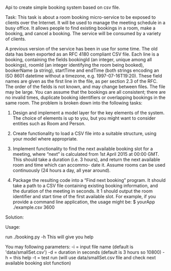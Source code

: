Api to create simple booking system based on csv file.

Task:
This task is about a room booking micro-service to be exposed to clients over the Internet. It will be used to manage the meeting schedule in a busy office. It allows people to find existing bookings in a room, make a booking, and cancel a booking. The service will be consumed by a variety of clients.

A previous version of the service has been in use for some time. The old data has been exported as an RFC 4180 compliant CSV file. Each line is a booking, containing the fields bookingId (an integer, unique among all bookings), roomId (an integer identifying the room being booked), bookerName (a string), startTime and endTime (both strings encoding an ISO 8601 datetime without a timezone, e.g. 1997-07-16T19:20). These field names are given as the first line in the file, as per section 2.3 of the RFC. The order of the fields is not known, and may change between files. The file may be large. You can assume that the bookings are all consistent; there are no invalid times, duplicate booking identifiers or overlapping bookings in the same room. The problem is broken down into the following tasks:

1. Design and implement a model layer for the key elements of the system. The choice of elements is up to you, but you might want to consider entities such as Room and Person. 

2. Create functionality to load a CSV file into a suitable structure, using your model where appropriate.

3. Implement functionality to find the next available booking slot for a meeting, where “next” is calculated from 1st April 2015 at 00:00 GMT. This should take a duration (i.e. 3 hours), and return the next available room and time which can accommo- date it. Assume rooms can be used continuously (24 hours a day, all year around).

4. Package the resulting code into a “Find next booking” program. It should take a path to a CSV file containing existing booking information, and the duration of the meeting in seconds. It 1 should output the room identifier and start time of the first available slot. For example, if you provide a command line application, the usage might be: $ yourApp ./example.csv 3600



Solution:

Usage:

run ./booking.py -h
This will give you help

You may following parameters:
	-i = input file name (default is 'data/smallSet.csv')
	-d = duration in seconds (default is 3 hours so 10800)
	-h = this help
	-t = test run (will use data/smallSet.csv file and check next available booking slot function)